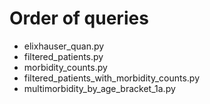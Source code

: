 # Order of queries

- elixhauser_quan.py
- filtered_patients.py
- morbidity_counts.py
- filtered_patients_with_morbidity_counts.py
- multimorbidity_by_age_bracket_1a.py